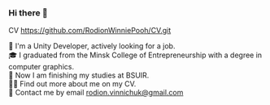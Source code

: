 ### Hi there 👋  
CV https://github.com/RodionWinniePooh/CV.git



👨‍ I'm a Unity Developer, actively looking for a job.   
🎓 I graduated from the Minsk College of Entrepreneurship with a degree in computer graphics.  
💪 Now I am finishing my studies at BSUIR.  
👨‍💻 Find out more about me on my CV.   
📩 Contact me by email rodion.vinnichuk@gmail.com  


